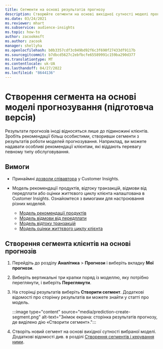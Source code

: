 ```yaml
---
title: Сегменти на основі результатів прогнозу
description: Створюйте сегменти на основі вихідної сутності моделі прогнозування.
ms.date: 03/24/2021
ms.reviewer: mhart
ms.subservice: audience-insights
ms.topic: how-to
author: zacookmsft
ms.author: zacook
manager: shellyha
ms.openlocfilehash: b0b3357cdf3c049bd92f6c3f690f27433df9117b
ms.sourcegitcommit: b7dbcd5627c2ebfbcfe65589991c159ba290d377
ms.translationtype: MT
ms.contentlocale: uk-UA
ms.lasthandoff: 04/27/2022
ms.locfileid: "8644136"
---
```

# <a name="create-a-segment-based-on-a-prediction-model-preview"></a>Створення сегмента на основі моделі прогнозування (підготовча версія)

Результати прогнозів іноді відносяться лише до підмножині клієнтів. Зробіть рекомендації більш особистими, створивши сегменти з результатів роботи моделей прогнозування. Наприклад, ви можете надавати особливі рекомендації клієнтам, які віддають перевагу певному типу обслуговування. 

## <a name="prerequisites"></a>Вимоги

- Принаймні [дозволи співавтора](permissions.md) у Customer Insights.

- Модель рекомендації продуктів, відтоку транзакцій, відмови від передплати або оцінки життєвого циклу клієнта налаштована в Customer Insights. Ознайомтеся з вимогами для настроювання різних моделей.

  - [Модель рекомендації продуктів](predict-product-recommendation.md)
  - [Модель відмови від передплати](predict-subscription-churn.md)
  - [Модель відтоку транзакцій](predict-transactional-churn.md)
  - [Модель оцінки життєвого циклу клієнта](predict-customer-lifetime-value.md)

## <a name="create-a-customer-segment-based-on-predictions"></a>Створення сегмента клієнтів на основі прогнозів

1. Перейдіть до розділу **Аналітика** > **Прогнози** і виберіть вкладку **Мої прогнози**.

1. Виберіть вертикальні три крапки поряд із моделлю, яку потрібно переглянути, і виберіть **Переглянути**.

1. На сторінці результатів виберіть **Створити сегмент**. Додаткові відомості про сторінку результатів ви можете знайти у статті про модель.

   :::image type="content" source="media/prediction-create-segment.png" alt-text="Знімок екрана: сторінка результатів прогнозу, де виділено дію «Створити сегмент».":::

1. Створіть новий сегмент на основі вихідної сутності вибраної моделі. Додаткові відомості див. в розділі [Створення сегментів і керування ними](segments.md).